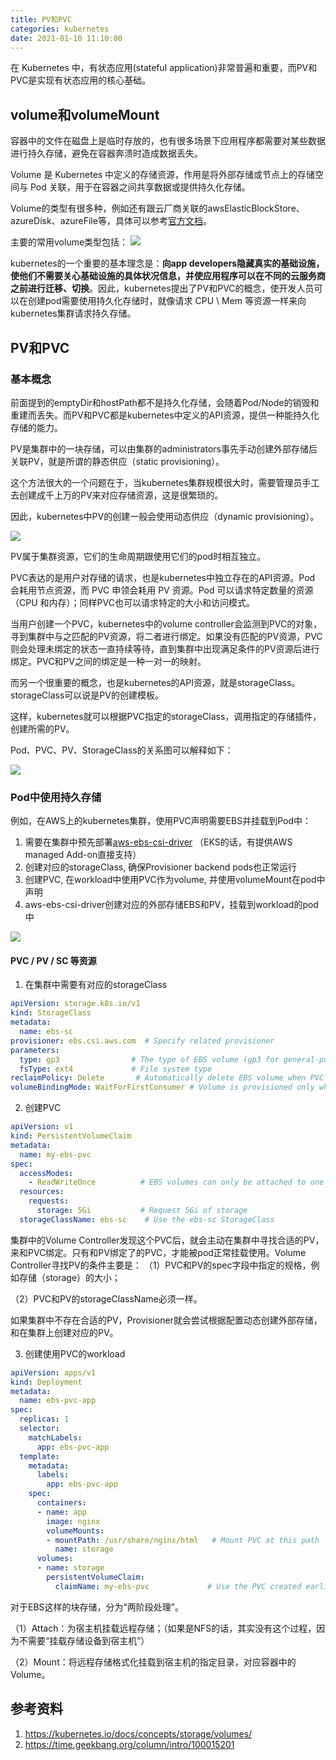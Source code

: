 ```yaml
---
title: PV和PVC
categories: kubernetes
date: 2021-01-10 11:10:00
---
```


在 Kubernetes 中，有状态应用(stateful application)非常普遍和重要，而PV和PVC是实现有状态应用的核心基础。

<!--more-->

## volume和volumeMount

容器中的文件在磁盘上是临时存放的，也有很多场景下应用程序都需要对某些数据进行持久存储，避免在容器奔溃时造成数据丢失。

Volume 是 Kubernetes 中定义的存储资源，作用是将外部存储或节点上的存储空间与 Pod 关联，用于在容器之间共享数据或提供持久化存储。

Volume的类型有很多种，例如还有跟云厂商关联的awsElasticBlockStore、azureDisk、azureFile等，具体可以参考[官方文档](https://kubernetes.io/docs/concepts/storage/volumes/)。

主要的常用volume类型包括：
![](https://blog202411-1252613377.cos.ap-guangzhou.myqcloud.com/202411231001973.png)

kubernetes的一个重要的基本理念是：**向app developers隐藏真实的基础设施，使他们不需要关心基础设施的具体状况信息，并使应用程序可以在不同的云服务商之前进行迁移、切换**。因此，kubernetes提出了PV和PVC的概念，使开发人员可以在创建pod需要使用持久化存储时，就像请求 CPU \ Mem 等资源一样来向kubernetes集群请求持久存储。

## PV和PVC

### 基本概念

前面提到的emptyDir和hostPath都不是持久化存储，会随着Pod/Node的销毁和重建而丢失。而PV和PVC都是kubernetes中定义的API资源，提供一种能持久化存储的能力。

PV是集群中的一块存储，可以由集群的administrators事先手动创建外部存储后关联PV，就是所谓的静态供应（static provisioning）。

这个方法很大的一个问题在于，当kubernetes集群规模很大时，需要管理员手工去创建成千上万的PV来对应存储资源，这是很繁琐的。

因此，kubernetes中PV的创建一般会使用动态供应（dynamic provisioning）。

![](https://blog202411-1252613377.cos.ap-guangzhou.myqcloud.com/202411231025304.png)

PV属于集群资源，它们的生命周期跟使用它们的pod时相互独立。

PVC表达的是用户对存储的请求，也是kubernetes中独立存在的API资源。Pod 会耗用节点资源，而 PVC 申领会耗用 PV 资源。Pod 可以请求特定数量的资源（CPU 和内存）；同样PVC也可以请求特定的大小和访问模式。

当用户创建一个PVC，kubernetes中的volume controller会监测到PVC的对象，寻到集群中与之匹配的PV资源，将二者进行绑定。如果没有匹配的PV资源，PVC则会处理未绑定的状态一直持续等待，直到集群中出现满足条件的PV资源后进行绑定。PVC和PV之间的绑定是一种一对一的映射。

而另一个很重要的概念，也是kubernetes的API资源，就是storageClass。storageClass可以说是PV的创建模板。

这样，kubernetes就可以根据PVC指定的storageClass，调用指定的存储插件，创建所需的PV。

Pod、PVC、PV、StorageClass的关系图可以解释如下：

![](https://blog202411-1252613377.cos.ap-guangzhou.myqcloud.com/202411231051425.png)


### Pod中使用持久存储

例如，在AWS上的kubernetes集群，使用PVC声明需要EBS并挂载到Pod中：
1. 需要在集群中预先部署[aws-ebs-csi-driver](https://github.com/kubernetes-sigs/aws-ebs-csi-driver) （EKS的话，有提供AWS managed Add-on直接支持）
2. 创建对应的storageClass, 确保Provisioner backend pods也正常运行
3. 创建PVC, 在workload中使用PVC作为volume, 并使用volumeMount在pod中声明
4. aws-ebs-csi-driver创建对应的外部存储EBS和PV，挂载到workload的pod中

![](https://blog202411-1252613377.cos.ap-guangzhou.myqcloud.com/202411231141710.png)

#### PVC / PV / SC 等资源

1. 在集群中需要有对应的storageClass
```yaml
apiVersion: storage.k8s.io/v1
kind: StorageClass
metadata:
  name: ebs-sc
provisioner: ebs.csi.aws.com  # Specify related provisioner
parameters:
  type: gp3                # The type of EBS volume (gp3 for general-purpose SSD)
  fsType: ext4             # File system type
reclaimPolicy: Delete       # Automatically delete EBS volume when PVC is deleted
volumeBindingMode: WaitForFirstConsumer # Volume is provisioned only when a pod uses the PVC
```

2. 创建PVC
```yaml
apiVersion: v1
kind: PersistentVolumeClaim
metadata:
  name: my-ebs-pvc
spec:
  accessModes:
    - ReadWriteOnce          # EBS volumes can only be attached to one node at a time
  resources:
    requests:
      storage: 5Gi           # Request 5Gi of storage
  storageClassName: ebs-sc    # Use the ebs-sc StorageClass
```

集群中的Volume Controller发现这个PVC后，就会主动在集群中寻找合适的PV，来和PVC绑定。只有和PV绑定了的PVC，才能被pod正常挂载使用。Volume Controller寻找PV的条件主要是：
（1）PVC和PV的spec字段中指定的规格，例如存储（storage）的大小；

（2）PVC和PV的storageClassName必须一样。

如果集群中不存在合适的PV，Provisioner就会尝试根据配置动态创建外部存储，和在集群上创建对应的PV。


3. 创建使用PVC的workload
```yaml
apiVersion: apps/v1
kind: Deployment
metadata:
  name: ebs-pvc-app
spec:
  replicas: 1
  selector:
    matchLabels:
      app: ebs-pvc-app
  template:
    metadata:
      labels:
        app: ebs-pvc-app
    spec:
      containers:
      - name: app
        image: nginx
        volumeMounts:
        - mountPath: /usr/share/nginx/html   # Mount PVC at this path
          name: storage
      volumes:
      - name: storage
        persistentVolumeClaim:
          claimName: my-ebs-pvc             # Use the PVC created earlier
```

对于EBS这样的块存储，分为“两阶段处理”。

（1）Attach：为宿主机挂载远程存储；（如果是NFS的话，其实没有这个过程，因为不需要“挂载存储设备到宿主机”）

（2）Mount：将远程存储格式化挂载到宿主机的指定目录，对应容器中的Volume。


## 参考资料

1. https://kubernetes.io/docs/concepts/storage/volumes/
2. https://time.geekbang.org/column/intro/100015201